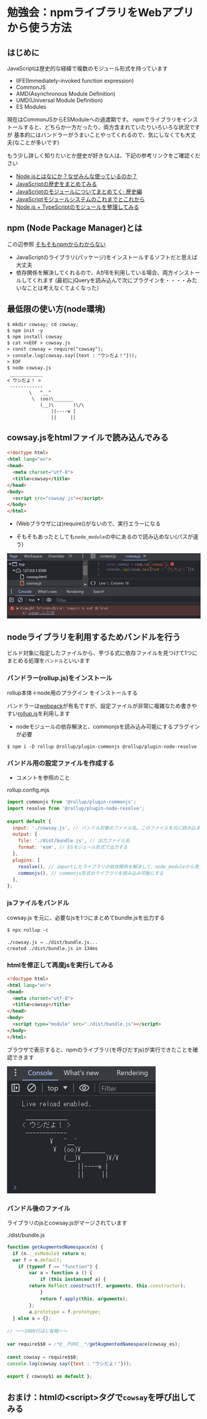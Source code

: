 # 勉強会：npmライブラリをWebアプリから使う方法

## はじめに

JavaScriptは歴史的な経緯で複数のモジュール形式を持っています
* IIFE(Immediately-invoked function expression)
* CommonJS
* AMD(Asynchronous Module Definition)
* UMD(Universal Module Definition)
* ES Modules

現在はCommonJSからESModuleへの過渡期です。
npmでライブラリをインストールすると、どちらか一方だったり、両方含まれていたりいろいろな状況ですが
基本的にはバンドラーがうまいことやってくれるので、気にしなくても大丈夫(なことが多いです)

もう少し詳しく知りたいとか歴史が好きな人は、下記の参考リンクをご確認ください
* [Node.jsとはなにか？なぜみんな使っているのか？](https://qiita.com/non_cal/items/a8fee0b7ad96e67713eb)
* [JavaScriptの歴史をまとめてみる](https://frog-song.hatenablog.com/entry/2020/12/04/005522)
* [JavaScriptのモジュールについてまとめてく: 歴史編](https://zenn.dev/ebi_yu/scraps/db4c7d1f3e883a)
* [JavaScriptモジュールシステムのこれまでとこれから](https://qiita.com/riku_takeuchi/items/4fd0bca8a99ac14aed45)
* [Node.js + TypeScriptのモジュールを整理してみる](https://blog.koh.dev/2024-04-23-nodejs-typescript-module/)


## npm (Node Package Manager)とは

この辺参照
[そもそもnpmからわからない](https://zenn.dev/antez/articles/a9d9d12178b7b2)

* JavaScriptのライブラリ(パッケージ)をインストールするソフトだと思えば大丈夫
* 依存関係を解決してくれるので、AがBを利用している場合、両方インストールしてくれます
  (最初にjQueryを読み込んで次にプラグインを・・・・みたいなことは考えなくてよくなった）

## 最低限の使い方(node環境)
```
$ mkdir cowsay; cd cowsay;
$ npm init -y
$ npm install cowsay
$ cat <<EOF > cowsay.js
> const cowsay = require("cowsay");
> console.log(cowsay.say({text : "ウシだよ！"}));
> EOF
$ node cowsay.js
 ____________
< ウシだよ！ >
 ------------
        \   ^__^
         \  (oo)\_______
            (__)\       )\/\
                ||----w |
                ||     ||
```


## cowsay.jsをhtmlファイルで読み込んでみる

```html
<!doctype html>
<html lang="en">
<head>
  <meta charset="utf-8">
  <title>cowsay</title>
</head>
<body>
  <script src="cowsay.js"></script>
</body>
</html>
```

* (Webブラウザには)require()がないので、実行エラーになる

* そもそもあったとしても`node_module`の中にあるので読み込めない(パスが違う)

![img01](image.png)

## nodeライブラリを利用するためバンドルを行う

ビルド対象に指定したファイルから、芋づる式に依存ファイルを見つけて1つにまとめる処理を`バンドル`といいます

### バンドラー(rollup.js)をインストール

rollup本体＋node用のプラグイン をインストールする

バンドラーは[webpack](https://webpack.js.org/)が有名ですが、設定ファイルが非常に複雑なため書きやすい[rollup.js](https://rollupjs.org/)を利用します

* nodeモジュールの依存解決と、commonjsを読み込み可能にするプラグインが必要

```
$ npm i -D rollup @rollup/plugin-commonjs @rollup/plugin-node-resolve
```

### バンドル用の設定ファイルを作成する

* コメントを参照のこと

rollup.config.mjs
```js
import commonjs from '@rollup/plugin-commonjs';
import resolve from '@rollup/plugin-node-resolve';

export default {
  input: './cowsay.js', // バンドル対象のファイル名。このファイルを元に読み込まれているjsを探してまとめる
  output: {
    file: './dist/bundle.js', // 出力ファイル名
    format: 'esm', // ESモジュール形式で出力する
  },
  plugins: [
    resolve(), // importしたライブラリの依存関係を解決して、node_moduleから見つける
    commonjs(), // commonjs形式のライブラリを読み込み可能にする
  ],
};
```

### jsファイルをバンドル

cowsay.js を元に、必要なjsを1つにまとめてbundle.jsを出力する

```
$ npx rollup -c

./cowsay.js → ./dist/bundle.js...
created ./dist/bundle.js in 134ms
```

### htmlを修正して再度jsを実行してみる

```html
<!doctype html>
<html lang="en">
<head>
  <meta charset="utf-8">
  <title>cowsay</title>
</head>
<body>
  <script type="module" src="./dist/bundle.js"></script>
</body>
</html>
```

ブラウザで表示すると、npmのライブラリ(を呼びだすjs)が実行できたことを確認できます

![alt text](image-1.png)


### バンドル後のファイル

ライブラリのjsとcowsay.jsがマージされています

./dist/bundle.js

```js
function getAugmentedNamespace(n) {
  if (n.__esModule) return n;
  var f = n.default;
	if (typeof f == "function") {
		var a = function a () {
			if (this instanceof a) {
        return Reflect.construct(f, arguments, this.constructor);
			}
			return f.apply(this, arguments);
		};
		a.prototype = f.prototype;
  } else a = {};

// ～～1000行ほど省略～～

var require$$0 = /*@__PURE__*/getAugmentedNamespace(cowsay_es);

const cowsay = require$$0;
console.log(cowsay.say({text : "ウシだよ！"}));

export { cowsay$1 as default };
```


## おまけ：htmlの&lt;script&gt;タグで`cowsay`を呼び出してみる

